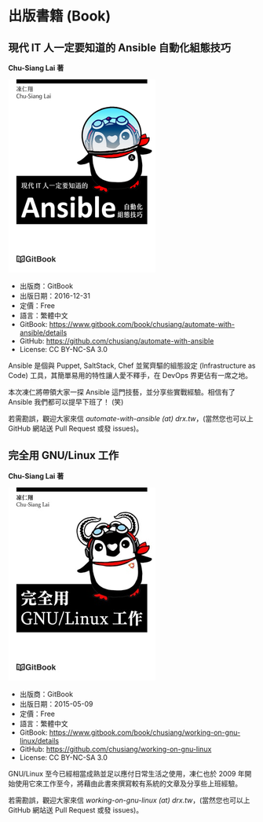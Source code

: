 # 出版書籍 (Book)


## 現代 IT 人一定要知道的 Ansible 自動化組態技巧

**Chu-Siang Lai 著**

![book-automate-with-ansible.jpg](imgs/book-automate-with-ansible.jpg)

* 出版商：GitBook
* 出版日期：2016-12-31
* 定價：Free
* 語言：繁體中文
* GitBook: https://www.gitbook.com/book/chusiang/automate-with-ansible/details
* GitHub: https://github.com/chusiang/automate-with-ansible
* License: CC BY-NC-SA 3.0

Ansible 是個與 Puppet, SaltStack, Chef 並駕齊驅的組態設定 (Infrastructure as Code) 工具，其簡單易用的特性讓人愛不釋手，在 DevOps 界更佔有一席之地。

本次凍仁將帶領大家一探 Ansible 這門技藝，並分享些實戰經驗。相信有了 Ansible 我們都可以提早下班了！ (笑)

若需勘誤，觀迎大家來信 *automate-with-ansible (at) drx.tw*，(當然您也可以上 GitHub 網站送 Pull Request 或發 issues)。


## 完全用 GNU/Linux 工作

**Chu-Siang Lai 著**

![book-working-on-gnu-linux.jpg](imgs/book-working-on-gnu-linux.jpg)

* 出版商：GitBook
* 出版日期：2015-05-09
* 定價：Free
* 語言：繁體中文
* GitBook: https://www.gitbook.com/book/chusiang/working-on-gnu-linux/details
* GitHub: https://github.com/chusiang/working-on-gnu-linux
* License: CC BY-NC-SA 3.0

GNU/Linux 至今已經相當成熟並足以應付日常生活之使用，凍仁也於 2009 年開始使用它來工作至今，將藉由此書來撰寫較有系統的文章及分享些上班經驗。

若需勘誤，觀迎大家來信 *working-on-gnu-linux (at) drx.tw*，(當然您也可以上 GitHub 網站送 Pull Request 或發 issues)。
